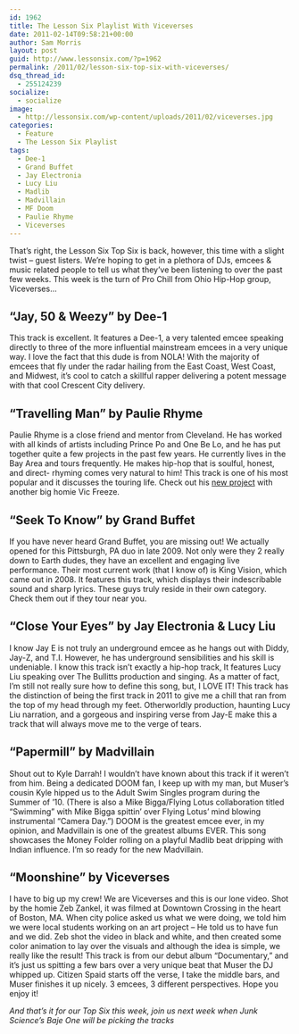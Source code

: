 ```yaml
---
id: 1962
title: The Lesson Six Playlist With Viceverses
date: 2011-02-14T09:58:21+00:00
author: Sam Morris
layout: post
guid: http://www.lessonsix.com/?p=1962
permalink: /2011/02/lesson-six-top-six-with-viceverses/
dsq_thread_id:
  - 255124239
socialize:
  - socialize
image:
  - http://lessonsix.com/wp-content/uploads/2011/02/viceverses.jpg
categories:
  - Feature
  - The Lesson Six Playlist
tags:
  - Dee-1
  - Grand Buffet
  - Jay Electronia
  - Lucy Liu
  - Madlib
  - Madvillain
  - MF Doom
  - Paulie Rhyme
  - Viceverses
---
```

That&#8217;s right, the Lesson Six Top Six is back, however, this time with a slight twist &#8211; guest listers. We&#8217;re hoping to get in a plethora of DJs, emcees & music related people to tell us what they&#8217;ve been listening to over the past few weeks. This week is the turn of Pro Chill from Ohio Hip-Hop group, Viceverses&#8230;

<!--more-->



## &#8220;Jay, 50 & Weezy&#8221; by Dee-1

This track is excellent. It features a Dee-1, a very talented emcee speaking directly to three of the more influential mainstream emcees in a very unique way. I love the fact that this dude is from NOLA! With the majority of emcees that fly under the radar hailing from the East Coast, West Coast, and Midwest, it&#8217;s cool to catch a skillful rapper delivering a potent message with that cool Crescent City delivery.



## &#8220;Travelling Man&#8221; by Paulie Rhyme

Paulie Rhyme is a close friend and mentor from Cleveland. He has worked with all kinds of artists including Prince Po and One Be Lo, and he has put together quite a few projects in the past few years. He currently lives in the Bay Area and tours frequently. He makes hip-hop that is soulful, honest, and direct- rhyming comes very natural to him! This track is one of his most popular and it discusses the touring life. Check out his [new project](http://paulierhyme.bandcamp.com/) with another big homie Vic Freeze.



## &#8220;Seek To Know&#8221; by Grand Buffet

If you have never heard Grand Buffet, you are missing out! We actually opened for this Pittsburgh, PA duo in late 2009. Not only were they 2 really down to Earth dudes, they have an excellent and engaging live performance. Their most current work (that I know of) is King Vision, which came out in 2008. It features this track, which displays their indescribable sound and sharp lyrics. These guys truly reside in their own category. Check them out if they tour near you.



## &#8220;Close Your Eyes&#8221; by Jay Electronia & Lucy Liu

I know Jay E is not truly an underground emcee as he hangs out with Diddy, Jay-Z, and T.I. However, he has underground sensibilities and his skill is undeniable. I know this track isn&#8217;t exactly a hip-hop track, It features Lucy Liu speaking over The Bullitts production and singing. As a matter of fact, I&#8217;m still not really sure how to define this song, but, I LOVE IT! This track has the distinction of being the first track in 2011 to give me a chill that ran from the top of my head through my feet. Otherworldly production, haunting Lucy Liu narration, and a gorgeous and inspiring verse from Jay-E make this a track that will always move me to the verge of tears.



## &#8220;Papermill&#8221; by Madvillain

Shout out to Kyle Darrah! I wouldn&#8217;t have known about this track if it weren&#8217;t from him. Being a dedicated DOOM fan, I keep up with my man, but Muser&#8217;s cousin Kyle hipped us to the Adult Swim Singles program during the Summer of &#8217;10. (There is also a Mike Bigga/Flying Lotus collaboration titled &#8220;Swimming&#8221; with Mike Bigga spittin&#8217; over Flying Lotus&#8217; mind blowing instrumental &#8220;Camera Day.&#8221;) DOOM is the greatest emcee ever, in my opinion, and Madvillain is one of the greatest albums EVER. This song showcases the Money Folder rolling on a playful Madlib beat dripping with Indian influence. I&#8217;m so ready for the new Madvillain.



## &#8220;Moonshine&#8221; by Viceverses

I have to big up my crew! We are Viceverses and this is our lone video. Shot by the homie Zeb Zankel, it was filmed at Downtown Crossing in the heart of Boston, MA. When city police asked us what we were doing, we told him we were local students working on an art project &#8211; He told us to have fun and we did. Zeb shot the video in black and white, and then created some color animation to lay over the visuals and although the idea is simple, we really like the result! This track is from our debut album &#8220;Documentary,&#8221; and it&#8217;s just us spitting a few bars over a very unique beat that Muser the DJ whipped up. Citizen Spaid starts off the verse, I take the middle bars, and Muser finishes it up nicely. 3 emcees, 3 different perspectives. Hope you enjoy it!

_And that&#8217;s it for our Top Six this week, join us next week when Junk Science&#8217;s Baje One will be picking the tracks_